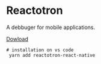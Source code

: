 # Reactotron
A debbuger for mobile applications.

[Dowload](https://github.com/infinitered/reactotron/releases)

```
# installation on vs code
 yarn add reactotron-react-native 
```
